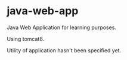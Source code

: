 # java-web-app

Java Web Application for learning purposes.

Using tomcat8.

Utility of application hasn't been specified yet.